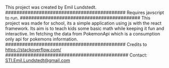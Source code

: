 This project was created by Emil Lundstedt.
###########################################
Requires javscript to run.
###########################################
This project was made for school, its a simple application
using js with the react framework. Its aim is to teach kids 
some basic math while keeping it fun and interactive. Im fetching 
the data from PokemonApi which is a consumption only api for pokemons information.
###########################################
Credits to https://stackoverflow.com/
############################################
Contact: STI.Emil.Lundstedt@gmail.com





